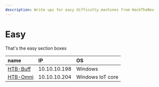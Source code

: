 ```yaml
---
description: Write ups for easy difficulty machines from HackTheBox
---
```


# Easy

That's the easy section boxes

| name | IP | OS |
| :--- | :--- | :--- |
| [HTB-Buff](https://github.com/Dec1pher445/HTB-writeups/tree/d5d064ce17157bb275e3a1b769df6b1a07ff077d/windows-boxes/easy/buff.md) | 10.10.10.198 | Windows |
| [HTB-Omni](htb-omni.md) | 10.10.10.204 | Windows IoT core |


